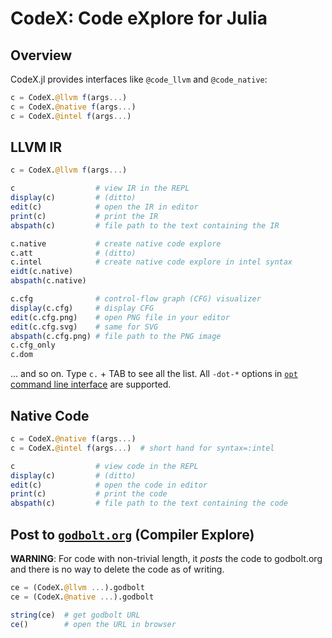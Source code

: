 # CodeX: Code eXplore for Julia

## Overview

CodeX.jl provides interfaces like `@code_llvm` and `@code_native`:

```julia
c = CodeX.@llvm f(args...)
c = CodeX.@native f(args...)
c = CodeX.@intel f(args...)
```

## LLVM IR

```julia
c = CodeX.@llvm f(args...)

c                  # view IR in the REPL
display(c)         # (ditto)
edit(c)            # open the IR in editor
print(c)           # print the IR
abspath(c)         # file path to the text containing the IR

c.native           # create native code explore
c.att              # (ditto)
c.intel            # create native code explore in intel syntax
eidt(c.native)
abspath(c.native)

c.cfg              # control-flow graph (CFG) visualizer
display(c.cfg)     # display CFG
edit(c.cfg.png)    # open PNG file in your editor
edit(c.cfg.svg)    # same for SVG
abspath(c.cfg.png) # file path to the PNG image
c.cfg_only
c.dom
```

... and so on.  Type `c.` + TAB to see all the list.  All `-dot-*`
options in
[`opt` command line interface](https://llvm.org/docs/Passes.html) are
supported.

## Native Code

```julia
c = CodeX.@native f(args...)
c = CodeX.@intel f(args...)  # short hand for syntax=:intel

c                  # view code in the REPL
display(c)         # (ditto)
edit(c)            # open the code in editor
print(c)           # print the code
abspath(c)         # file path to the text containing the code
```

## Post to [`godbolt.org`](https://godbolt.org/) (Compiler Explore)

**WARNING**: For code with non-trivial length, it *posts* the code to
godbolt.org and there is no way to delete the code as of writing.

```julia
ce = (CodeX.@llvm ...).godbolt
ce = (CodeX.@native ...).godbolt

string(ce)  # get godbolt URL
ce()        # open the URL in browser
```
